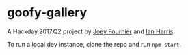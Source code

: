 # goofy-gallery
A Hackday.2017.Q2 project by [Joey Fournier](https://github.com/joeyfad) and [Ian Harris](https://github.com/iwharris).

To run a local dev instance, clone the repo and run `npm start`.

